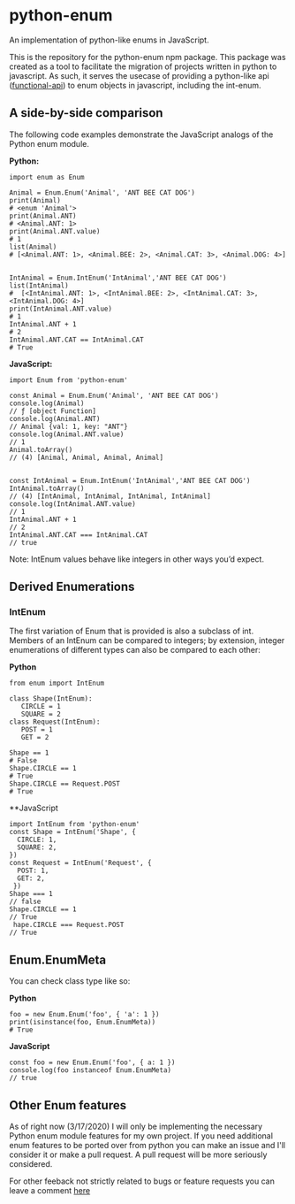 # python-enum
An implementation of python-like enums in JavaScript.

This is the repository for the python-enum npm package. This package was created as a tool to facilitate the migration of projects written in python to javascript. As such, it serves the usecase of providing a python-like api ([functional-api](https://docs.python.org/3/library/enum.html#functional-api)) to enum objects in javascript, including the int-enum. 

## A side-by-side comparison

The following code examples demonstrate the JavaScript analogs of the Python enum module.

**Python:**
```
import enum as Enum

Animal = Enum.Enum('Animal', 'ANT BEE CAT DOG')
print(Animal)
# <enum 'Animal'>
print(Animal.ANT)
# <Animal.ANT: 1>
print(Animal.ANT.value)
# 1
list(Animal)
# [<Animal.ANT: 1>, <Animal.BEE: 2>, <Animal.CAT: 3>, <Animal.DOG: 4>]


IntAnimal = Enum.IntEnum('IntAnimal','ANT BEE CAT DOG')
list(IntAnimal)
#  [<IntAnimal.ANT: 1>, <IntAnimal.BEE: 2>, <IntAnimal.CAT: 3>, <IntAnimal.DOG: 4>]
print(IntAnimal.ANT.value)
# 1
IntAnimal.ANT + 1
# 2
IntAnimal.ANT.CAT == IntAnimal.CAT
# True
```

**JavaScript:**
```
import Enum from 'python-enum'

const Animal = Enum.Enum('Animal', 'ANT BEE CAT DOG')
console.log(Animal) 
// ƒ [object Function]
console.log(Animal.ANT)
// Animal {val: 1, key: "ANT"}
console.log(Animal.ANT.value)
// 1
Animal.toArray()
// (4) [Animal, Animal, Animal, Animal]


const IntAnimal = Enum.IntEnum('IntAnimal','ANT BEE CAT DOG')
IntAnimal.toArray()
// (4) [IntAnimal, IntAnimal, IntAnimal, IntAnimal]
console.log(IntAnimal.ANT.value)
// 1
IntAnimal.ANT + 1
// 2
IntAnimal.ANT.CAT === IntAnimal.CAT
// true
```

Note: IntEnum values behave like integers in other ways you’d expect. 



## Derived Enumerations

### IntEnum
The first variation of Enum that is provided is also a subclass of int. Members of an IntEnum can be compared to integers; by extension, integer enumerations of different types can also be compared to each other:

**Python**

 ```
from enum import IntEnum
 
class Shape(IntEnum):
    CIRCLE = 1
    SQUARE = 2
class Request(IntEnum):
    POST = 1
    GET = 2

Shape == 1
# False
Shape.CIRCLE == 1
# True
Shape.CIRCLE == Request.POST
# True
```

**JavaScript
```
import IntEnum from 'python-enum'
const Shape = IntEnum('Shape', {
  CIRCLE: 1,
  SQUARE: 2,
})
const Request = IntEnum('Request', {
  POST: 1,
  GET: 2,
 })
Shape === 1
// false
Shape.CIRCLE == 1
// True
 hape.CIRCLE === Request.POST
// True
```

## Enum.EnumMeta

You can check class type like so:

**Python**
```
foo = new Enum.Enum('foo', { 'a': 1 })
print(isinstance(foo, Enum.EnumMeta))
# True
```

**JavaScript**
```
const foo = new Enum.Enum('foo', { a: 1 })
console.log(foo instanceof Enum.EnumMeta)
// true
```
## Other Enum features

As of right now (3/17/2020) I will only be implementing the necessary Python enum module features for my own project. If you need additional enum features to be ported over from python you can make an issue and I'll consider it or make a pull request. A pull request will be more seriously considered.

For other feeback not strictly related to bugs or feature requests you can leave a comment [here](https://arcman7.github.io/en/notes/)
